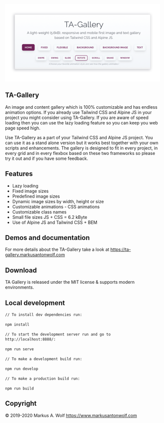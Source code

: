 <p align="center">
  <img src="./public/assets/img/ta-gallery.png" width="900px" />
</p>

## TA-Gallery

An image and content gallery which is 100% customizable and has endless animation options. If you already use Tailwind CSS and Alpine JS in your project you might consider using TA-Gallery. If you are aware of speed loading then you can use the lazy loading feature so you can keep you web page speed high.

Use TA-Gallery as a part of your Tailwind CSS and Alpine JS project. You can use it as a stand alone version but it works best together with your own scripts and enhancements. The gallery is designed to fit in every project, in every grid and in every flexbox based on these two frameworks so please try it out and if you have some feedback.

## Features

- Lazy loading
- Fixed image sizes
- Predefined image sizes
- Dynamic image sizes by width, height or size
- Customizable animations - CSS animations
- Customizable class names
- Small file sizes JS + CSS = 6.2 kByte
- Use of Alpine JS and Tailwind CSS + BEM

## Demos and documentation

For more details about the TA-Gallery take a look at <https://ta-gallery.markusantonwolf.com>

## Download

TA Gallery is released under the MIT license & supports modern environments.

## Local development

```
// To install dev dependencies run:

npm install

// To start the development server run and go to http://localhost:8888/:

npm run serve

// To make a development build run:

npm run develop

// To make a production build run:

npm run build
```

## Copyright

© 2019-2020 Markus A. Wolf
<https://www.markusantonwolf.com>
